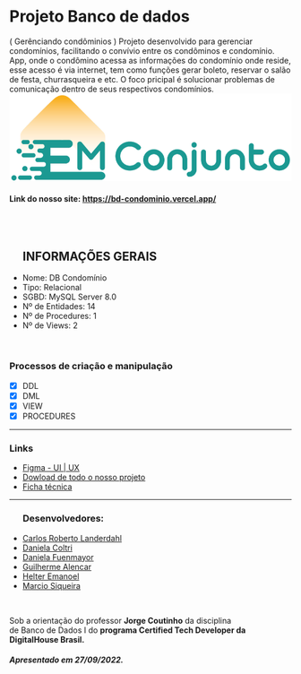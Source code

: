 <h1>Projeto Banco de dados</h1> ( Gerênciando condôminios )
Projeto desenvolvido para gerenciar condomínios, facilitando o convívio entre os condôminos e condomínio. App, onde o condômino acessa as informações do condomínio onde reside, esse acesso é via internet, tem como funções gerar boleto, reservar o salão de festa, churrasqueira e etc. O foco pricipal é solucionar problemas de comunicação dentro de seus respectivos condomínios.
<br />
<img src="/img/logo.png"/>

#### Link do nosso site: https://bd-condominio.vercel.app/

<br />
<br />

<ul>
<h2>INFORMAÇÕES GERAIS</h2>
<li>Nome: DB Condomínio</li>
<li>Tipo: Relacional</li>
<li>SGBD: MySQL Server 8.0</li>
<li>Nº de Entidades: 14</li>
<li>Nº de Procedures: 1</li>
<li>Nº de Views: 2</li>
</ul>

<br />

### Processos de criação e manipulação
- [x] DDL
- [x] DML
- [x] VIEW
- [x] PROCEDURES
<hr />
<h3>Links</h3>
<ul>
<li><a href="https://www.figma.com/proto/PUoqGHsVodbrGrptxEGC3l/emConjunto?node-id=1%3A2&scaling=scale-down&page-id=0%3A1&starting-point-node-id=1%3A2" rel="nofollow">Figma - UI | UX</a></li>
<li><a href="https://danielacoltri.github.io/banco_de_dados_checkpoint_3/img/CP-III.zip" rel="nofollow">Dowload de todo o nosso projeto</a></li>
<li><a href="https://danielacoltri.github.io/banco_de_dados_checkpoint_3/img/Descricao_DB_Condominio.pdf" rel="nofollow">Ficha técnica</a></li>
</ul>
<hr />
<ul>
<h3>Desenvolvedores:</h3>
<li><a href="https://www.linkedin.com/in/carloslanderdahl/" rel="nofollow">Carlos Roberto Landerdahl</a></li>
<li><a href="https://www.linkedin.com/in/danielacoltri/" rel="nofollow">Daniela Coltri</a></li>
<li><a href="https://www.linkedin.com/in/daniela-fuenmayor-06693728/" rel="nofollow">Daniela Fuenmayor</a></li>
<li><a href="https://www.linkedin.com/in/guilhermeolialen/" rel="nofollow">Guilherme Alencar</a></li>
<li><a href="https://www.linkedin.com/in/helter-emanoel-219a5a144/" rel="nofollow">Helter Emanoel</a></li>
<li><a href="https://www.linkedin.com/in/m%C3%A1rcio-siqueira-ribeiro-7a006516b/" rel="nofollow">Marcio Siqueira</a></li>
</ul>

<br />

<p>Sob a orientação do professor <b>Jorge Coutinho</b> da disciplina <br />de Banco de Dados I do <b>programa Certified Tech Developer da DigitalHouse Brasil.</b></p>

<h5>Apresentado em 27/09/2022.</h5>


